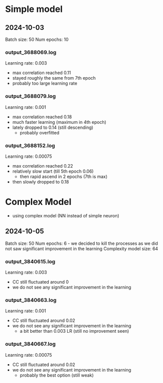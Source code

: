 # Simple model

## 2024-10-03
Batch size: 50
Num epochs: 10

### output_3688069.log
Learning rate: 0.003
- max correlation reached 0.11
- stayed roughly the same from 7th epoch
- probably too large learning rate

### output_3688079.log
Learning rate: 0.001
- max correlation reached 0.18
- much faster learning (maximum in 4th epoch)
- lately dropped to 0.14 (still descending)
    - probably overfitted

### output_3688152.log
Learning rate: 0.00075
- max correlation reached 0.22
- relatively slow start (till 5th epoch 0.06)
    - then rapid ascend in 2 epochs (7th is max)
- then slowly dropped to 0.18


# Complex Model
- using complex model (NN instead of simple neuron) 

## 2024-10-05
Batch size: 50
Num epochs: 6
    - we decided to kill the processes as we did not saw significant improvement in the learning
Complexity model size: 64

### output_3840615.log  
Learning rate: 0.003
- CC still fluctuated around 0
- we do not see any significant improvement in the learning

### output_3840663.log 
Learning rate: 0.001
- CC still fluctuated around 0.02
- we do not see any significant improvement in the learning
    - a bit better than 0.003 LR (still no improvement seen)

### output_3840667.log
Learning rate: 0.00075
- CC still fluctuated around 0.02
- we do not see any significant improvement in the learning
    - probably the best option (still weak)
